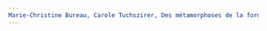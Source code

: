 ```yaml
---
Marie-Christine Bureau, Carole Tuchszirer, Des métamorphoses de la formation professionnelle, 2021, p.. URL: zotero://select/items/@Bureaumetamorphosesformationprofessionnelle2021
---
```


